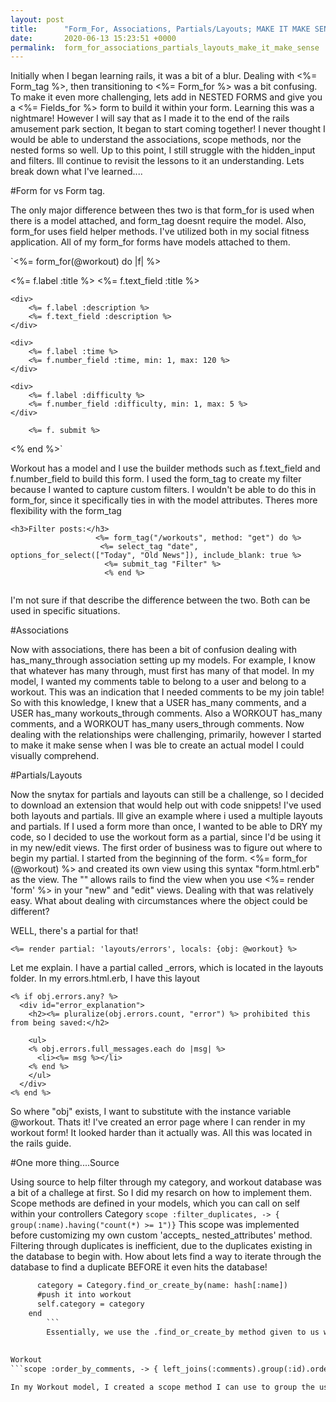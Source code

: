 ```yaml
---
layout: post
title:      "Form_For, Associations, Partials/Layouts; MAKE IT MAKE SENSE!!"
date:       2020-06-13 15:23:51 +0000
permalink:  form_for_associations_partials_layouts_make_it_make_sense
---
```



Initially when I began learning rails, it was a bit of a blur.  Dealing with <%= Form_tag %>, then transitioning to <%= Form_for %> was a bit confusing.  To make it even more challenging, lets add in NESTED FORMS and give you a <%= Fields_for %> form to build it within your form.  Learning this was a nightmare!  However I will say that as I made it to the end of the rails amusement park section, It began to start coming together! I never thought I would be able to understand the associations, scope methods, nor the nested forms so well.  Up to this point, I still struggle with the hidden_input and filters.  Ill continue to revisit the lessons to it an understanding.  Lets break down what I've learned....

#Form for vs Form tag.

The only major difference between thes two is that form_for is used when there is a model attached, and form_tag doesnt require the model.  Also, form_for uses field helper methods.  I've utilized both in my social fitness application.  All of my form_for forms have models attached to them.  

`<%= form_for(@workout) do |f| %>
    <div>
        <%= f.label :title %>
        <%= f.text_field :title %>
    </div>

    <div>
        <%= f.label :description %>
        <%= f.text_field :description %>
    </div>

    <div>
        <%= f.label :time %>
        <%= f.number_field :time, min: 1, max: 120 %>
    </div>

    <div>
        <%= f.label :difficulty %>
        <%= f.number_field :difficulty, min: 1, max: 5 %>
    </div>

        <%= f. submit %>
<% end %>`

Workout has a model and I use the builder methods such as f.text_field and f.number_field to build this form. 
I used the form_tag to create my filter because I wanted to capture custom filters.  I wouldn't be able to do this in form_for, since it specifically ties in with the model attributes.  Theres more flexibility with the form_tag

```
<h3>Filter posts:</h3>
                   <%= form_tag("/workouts", method: "get") do %>
                    <%= select_tag "date", options_for_select(["Today", "Old News"]), include_blank: true %>
                     <%= submit_tag "Filter" %>
                     <% end %>
            
```

I'm not sure if that describe the difference between the two.  Both can be used in specific situations.

#Associations

Now with associations, there has been a bit of confusion dealing with has_many_through association setting up my models.  For example, I know that whatever has many through, must first has many of that model.  In my model, I wanted my comments table to belong to a user and belong to a workout.  This was an indication that I needed comments to be my join table! So with this knowledge, I knew that a USER has_many comments, and a USER has_many workouts_through comments.  Also a WORKOUT has_many comments, and a WORKOUT has_many users_through comments.  Now dealing with the relationships were challenging, primarily, however I started to make it make sense when I was ble to create an actual model I could visually comprehend.


#Partials/Layouts

Now the snytax for partials and layouts can still be a challenge, so I decided to download an extension that would help out with code snippets! I've used both layouts and partials.  Ill give an example where i used a multiple layouts and partials.  If I used a form more than once, I wanted to be able to DRY my code, so I decided to use the workout form as a partial, since I'd be using it in my new/edit views.  The first order of business was to figure out where to begin my partial. I started from the beginning of the form.  <%= form_for (@workout) %> and created its own view using this syntax "form.html.erb" as the view.  The ""  allows rails to find the view when you use <%= render 'form' %> in your "new" and "edit" views.  Dealing with that was relatively easy.  What about dealing with circumstances where the object could be different?  

WELL, there's a partial for that!
```
<%= render partial: 'layouts/errors', locals: {obj: @workout} %>
```

Let me explain.  I have a partial called _errors, which is located in the layouts folder.  In my errors.html.erb, I have this layout 
```
<% if obj.errors.any? %>
  <div id="error_explanation">
    <h2><%= pluralize(obj.errors.count, "error") %> prohibited this from being saved:</h2>
 
    <ul>
    <% obj.errors.full_messages.each do |msg| %>
      <li><%= msg %></li>
    <% end %>
    </ul>
  </div>
<% end %>
```

So where "obj" exists, I want to substitute with the instance variable @workout.  Thats it!  I've created an error page where I can render in my workout form!  It looked harder than it actually was.  All this was located in the rails guide.

#One more thing....Source

Using source to help filter through my category, and workout database was a bit of a challege at first.  So I did my resarch on how to implement them.  Scope methods are defined in your models, which you can call on self within your controllers
Category
```scope :filter_duplicates, -> { group(:name).having("count(*) >= 1")}```
This scope was implemented before customizing my own custom 'accepts_ nested_attributes' method.  Filtering through duplicates is inefficient, due to the duplicates existing in the database to begin with.  How about lets find a way to iterate through the database to find a duplicate BEFORE it even hits the database!

```    def category_attributes=(hash)
      category = Category.find_or_create_by(name: hash[:name])
      #push it into workout
      self.category = category
    end
		```
		Essentially, we use the .find_or_create_by method given to us within rails to search through the database to check if the category even exist before placing it into the database. The category will be assigned to Workout.category (self).
		
		
Workout
```scope :order_by_comments, -> { left_joins(:comments).group(:id).order("id asc")}```

In my Workout model, I created a scope method I can use to group the user's workouts based on the amount of comment associated with them.  Left_joins make a join table with a single query into the database, then order that group using the comments.  Now I can call this method on "self", which is on the Workout model within my controller to filter Workouts by comments.


